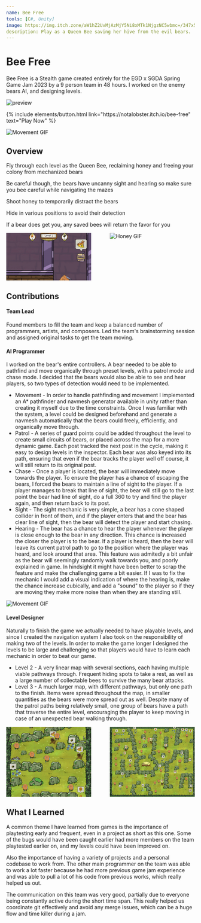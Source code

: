 ```yaml
---
name: Bee Free
tools: [C#, Unity]
image: https://img.itch.zone/aW1hZ2UvMjAzMjY5Ni8xMTk1NjgzNC5wbmc=/347x500/kmjMWP.png
description: Play as a Queen Bee saving her hive from the evil bears.
---
```


# Bee Free

Bee Free is a Stealth game created entirely for the EGD x SGDA Spring Game Jam 2023 by a 9 person team in 48 hours. I worked on the enemy bears AI, and designing levels.

![preview](https://img.itch.zone/aW1hZ2UvMjAzMjY5Ni8xMTk1NjgzNC5wbmc=/347x500/kmjMWP.png)

<p class="text-center">
{% include elements/button.html link="https://notalobster.itch.io/bee-free" text="Play Now" %}
</p>

![Movement GIF](/assets/BeeFree/Basic.gif)
## Overview

Fly through each level as the Queen Bee, reclaiming honey and freeing your colony from mechanized bears

Be careful though, the bears have uncanny sight and hearing so make sure you bee careful while navigating the mazes

Shoot honey to temporarily distract the bears

Hide in various positions to avoid their detection

If a bear does get you, any saved bees will return the favor for you

<div style="display: flex; justify-content: space-between;">
    <img src="/assets/BeeFree/Hiding.gif" alt="Hiding GIF" width="45%">
    <img src="/assets/BeeFree/Honey.gif" alt="Honey GIF" width="45%">
</div>

## Contributions

#### Team Lead
Found members to fill the team and keep a balanced number of programmers, artists, and composers. Led the team's brainstorming session and assigned original tasks to get the team moving.
#### AI Programmer
I worked on the bear's entire controllers. A bear needed to be able to pathfind and move organically through preset levels, with a patrol mode and chase mode. I decided that the bears would also be able to see and hear players, so two types of detection would need to be implemented.
* Movement - In order to handle pathfinding and movement I implemented an A* pathfinder and navmesh generator available in unity rather than creating it myself due to the time constraints. Once I was familiar with the system, a level could be designed beforehand and generate a navmesh automatically that the bears could freely, efficiently, and organically move through. 
* Patrol - A series of guard points could be added throughout the level to create small circuits of bears, or placed across the map for a more dynamic game. Each post tracked the next post in the cycle, making it easy to design levels in the inspector. Each bear was also keyed into its path, ensuring that even if the bear tracks the player well off course, it will still return to its original post.
* Chase - Once a player is located, the bear will immediately move towards the player. To ensure the player has a chance of escaping the bears, I forced the bears to maintain a line of sight to the player. If a player manages to break that line of sight, the bear will still go to the last point the bear had line of sight, do a full 360 to try and find the player again, and then return back to its post.
* Sight - The sight mechanic is very simple, a bear has a cone shaped collider in front of them, and if the player enters that and the bear has clear line of sight, then the bear will detect the player and start chasing.
* Hearing - The bear has a chance to hear the player whenever the player is close enough to the bear in any direction. This chance is increased the closer the player is to the bear. If a player is heard, then the bear will leave its current patrol path to go to the position where the player was heard, and look around that area. This feature was admitedly a bit unfair as the bear will seemingly randomly walk towards you, and poorly explained in game. In hindsight it might have been better to scrap the feature and make the challenging game a bit easier. If I was to fix the mechanic I would add a visual indication of where the hearing is, make the chance increase cubically, and add a "sound" to the player so if they are moving they make more noise than when they are standing still.

![Movement GIF](/assets/BeeFree/TopView.gif)

#### Level Designer
Naturally to finish the game we actually needed to have playable levels, and since I created the navigation system I also took on the responsibility of making two of the levels. In order to make the game longer I designed the levels to be large and challenging so that players would have to learn each mechanic in order to beat our game.
* Level 2 - A very linear map with several sections, each having multiple viable pathways through. Frequent hiding spots to take a rest, as well as a large number of collectable bees to survive the many bear attacks.
* Level 3 - A much larger map, with different pathways, but only one path to the finish. Items were spread throughout the map, in smaller quantities as the bears were more spread out as well. Despite many of the patrol paths being relatively small, one group of bears have a path that traverse the entire level, encouraging the player to keep moving in case of an unexpected bear walking through.

<div style="display: flex; justify-content: space-between;">
    <img src="/assets/BeeFree/Level2.png" alt="Level 2" width="45%">
    <img src="/assets/BeeFree/Level3.png" alt="Level 3" width="45%">
</div>

## What I Learned

A common theme I have learned from games is the importance of playtesting early and frequent, even in a project as short as this one. Some of the bugs would have been caught earlier had more members on the team playtested earlier on, and my levels could have been improved on.

Also the importance of having a variety of projects and a personal codebase to work from. The other main programmer on the team was able to work a lot faster because he had more previous game jam experience and was able to pull a lot of his code from previous works, which really helped us out.

The communication on this team was very good, partially due to everyone being constantly active during the short time span. This really helped us coordinate git effectively and avoid any merge issues, which can be a huge flow and time killer during a jam.
